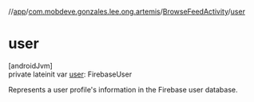 //[app](../../../index.md)/[com.mobdeve.gonzales.lee.ong.artemis](../index.md)/[BrowseFeedActivity](index.md)/[user](user.md)

# user

[androidJvm]\
private lateinit var [user](user.md): FirebaseUser

Represents a user profile's information in the Firebase user database.
